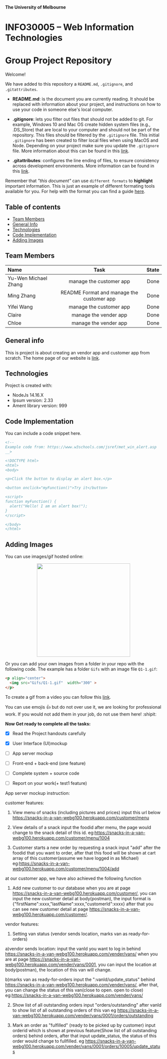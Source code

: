 **The University of Melbourne**
# INFO30005 – Web Information Technologies

# Group Project Repository

Welcome!

We have added to this repository a `README.md`, `.gitignore`, and `.gitattributes`.

* **README.md**: is the document you are currently reading. It should be replaced with information about your project, and instructions on how to use your code in someone else's local computer.

* **.gitignore**: lets you filter out files that should not be added to git. For example, Windows 10 and Mac OS create hidden system files (e.g., .DS_Store) that are local to your computer and should not be part of the repository. This files should be filtered by the `.gitignore` file. This initial `.gitignore` has  been created to filter local files when using MacOS and Node. Depending on your project make sure you update the `.gitignore` file.  More information about this can be found in this [link](https://www.atlassian.com/git/tutorials/saving-changes/gitignore).

* **.gitattributes**: configures the line ending of files, to ensure consistency across development environments. More information can be found in this [link](https://git-scm.com/docs/gitattributes).

Remember that _"this document"_ can use `different formats` to **highlight** important information. This is just an example of different formating tools available for you. For help with the format you can find a guide [here](https://docs.github.com/en/github/writing-on-github).

## Table of contents
* [Team Members](#team-members)
* [General Info](#general-info)
* [Technologies](#technologies)
* [Code Implementation](#code-implementation)
* [Adding Images](#adding-images)

## Team Members

| Name | Task | State |
| :---         |     :---:      |          ---: |
| Yu-Wen Michael Zhang  | manage the customer app     |  Done |
| Ming Zhang   | README Format and manage the customer app      |  Done |
| Yifei Wang    | manage the customer app    |  Done |
| Claire    | manage the vender app    |  Done |
| Chloe    | manage the vender app    |  Done |

## General info
This is project is about creating an vendor app and customer app from scratch. The home page of our website is [link](https://snacks-in-a-van-webg100.herokuapp.com/).


## Technologies
Project is created with:
* NodeJs 14.16.X
* Ipsum version: 2.33
* Ament library version: 999

## Code Implementation

You can include a code snippet here.

```HTML
<!--
Example code from: https://www.w3schools.com/jsref/met_win_alert.asp
__>

<!DOCTYPE html>
<html>
<body>

<p>Click the button to display an alert box.</p>

<button onclick="myFunction()">Try it</button>

<script>
function myFunction() {
  alert("Hello! I am an alert box!");
}
</script>

</body>
</html>
```

## Adding Images

You can use images/gif hosted online:

<p align="center">
  <img src="https://github.com/Martin-Reinoso/sandpit-Profile/raw/main/Images_Readme/01.gif"  width="300" >
</p>

Or you can add your own images from a folder in your repo with the following code. The example has a folder `Gifs` with an image file `Q1-1.gif`:
```HTML
<p align="center">
  <img src="Gifs/Q1-1.gif"  width="300" >
</p>
```

To create a gif from a video you can follow this [link](https://ezgif.com/video-to-gif/ezgif-6-55f4b3b086d4.mov).

You can use emojis :+1: but do not over use it, we are looking for professional work. If you would not add them in your job, do not use them here! :shipit:

**Now Get ready to complete all the tasks:**

- [x] Read the Project handouts carefully
- [x] User Interface (UI)mockup
- [ ] App server mockup
- [ ] Front-end + back-end (one feature)
- [ ] Complete system + source code
- [ ] Report on your work(+ test1 feature)


App server mockup instruction:

customer features:
1) View menu of snacks (including pictures and prices)
input this url below
https://snacks-in-a-van-webg100.herokuapp.com/customer/menu

2) View details of a snack
input the foodid after menu, the page would change to the snack detail of this id.
eg:https://snacks-in-a-van-webg100.herokuapp.com/customer/menu/1004

3) Customer starts a new order by requesting a snack
input "add" after the foodid that you want to order, 
after that this food will be shown at cart array of this customer(assume we have logged in as Michael)   
eg:https://snacks-in-a-van-webg100.herokuapp.com/customer/menu/1004/add

at our customer app, we have also achieved the following function
1) Add new customer to our database
when you are at page https://snacks-in-a-van-webg100.herokuapp.com/customer/, you can input the new customer detail at body(postman),
the input format is {"firstName":xxxx,"lastName":xxxx,"customerId":xxxx}
after that you can see new customer detail at page https://snacks-in-a-van-webg100.herokuapp.com/customer/.


vendor features:
1) Setting van status (vendor sends location, marks van as ready-for-orders)

a)vendor sends location:
input the vanId you want to log in behind https://snacks-in-a-van-webg100.herokuapp.com/vender/vans/
when you are at page https://snacks-in-a-van-webg100.herokuapp.com/vender/vans/0001, you can input the location at body(postman), the location of this van will change.

b)marks van as ready-for-orders
input the ":vanId/update_status" behind https://snacks-in-a-van-webg100.herokuapp.com/vender/vans/, 
after that, you can change the status of this van(close to open. open to close)
eg:https://snacks-in-a-van-webg100.herokuapp.com/vender/vans/

2) Show list of all outstanding orders
input "orders/outstanding" after vanId to show list of all outstanding orders of this van
eg https://snacks-in-a-van-webg100.herokuapp.com/vender/vans/0001/orders/outstanding

3) Mark an order as "fulfilled" (ready to be picked up by customer)
input orderid which is shown at previous feature(Show list of all outstanding orders) behind orders, after that input update_status, the status of this order would change to fullfilled.
eg https://snacks-in-a-van-webg100.herokuapp.com/vender/vans/0001/orders/10005/update_status
